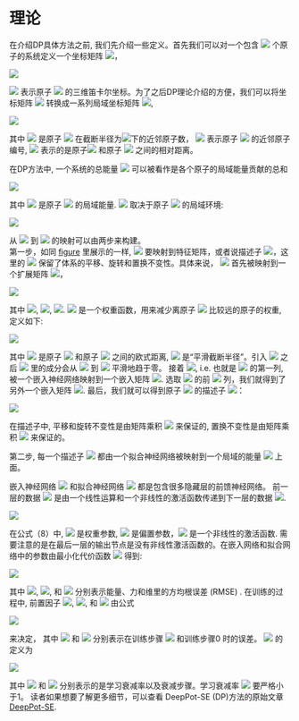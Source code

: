 # 理论

在介绍DP具体方法之前, 我们先介绍一些定义。首先我们可以对一个包含 <img src="https://latex.codecogs.com/svg.image?N"> 个原子的系统定义一个坐标矩阵 <img src="https://latex.codecogs.com/svg.image?\mathcal{R}&space;\in&space;\mathbb{R}^{N&space;\times&space;3}">，

<img src="https://latex.codecogs.com/svg.image?\mathcal{R}=\left\{{r}_{1}^{T},&space;\cdots,&space;{r}_{i}^{T},&space;\cdots,&space;{r}_{N}^{T}\right\}^{T},&space;{r}_{i}=\left(x_{i},&space;y_{i},&space;z_{i}\right),(1)">

<img src="https://latex.codecogs.com/svg.image?{r}_{i}"> 表示原子 <img src="https://latex.codecogs.com/svg.image?i"> 的三维笛卡尔坐标。为了之后DP理论介绍的方便，我们可以将坐标矩阵 <img src="https://latex.codecogs.com/svg.image?\mathcal{R}"> 转换成一系列局域坐标矩阵 <img src="https://latex.codecogs.com/svg.image?\dpi{110}\left\{{\mathcal{R}}^{i}\right\}_{i=1}^{N}">,

<img src="https://latex.codecogs.com/svg.image?\dpi{110}{\mathcal{R}}^{i}=\left\{{r}_{1&space;i}^{T},&space;\cdots,&space;{r}_{j&space;i}^{T},&space;\cdots,&space;{r}_{N_{i},&space;i}^{T}\right\}^{T},&space;{r}_{j&space;i}=\left(x_{j&space;i},&space;y_{j&space;i},&space;z_{j&space;i}\right),(2)">


其中 <img src="https://latex.codecogs.com/svg.image?\dpi{110}N_{i}"> 是原子 <img src="https://latex.codecogs.com/svg.image?\dpi{110}i"> 在截断半径为<img src="https://latex.codecogs.com/svg.image?\dpi{110}r_{c}">下的近邻原子数， <img src="https://latex.codecogs.com/svg.image?j&space;\left(1&space;\leq&space;j&space;\leq&space;N_{i}\right)"> 表示原子 <img src="https://latex.codecogs.com/svg.image?\dpi{110}i"> 的近邻原子编号, <img src="https://latex.codecogs.com/svg.image?\dpi{110}{r}_{j&space;i}&space;\equiv&space;{r}_{j}-{r}_{i}"> 表示的是原子<img src="https://latex.codecogs.com/svg.image?\dpi{110}j"> 和原子 <img src="https://latex.codecogs.com/svg.image?\dpi{110}i"> 之间的相对距离。

在DP方法中, 一个系统的总能量 <img src="https://latex.codecogs.com/svg.image?\dpi{110}E"> 可以被看作是各个原子的局域能量贡献的总和

<img src="https://latex.codecogs.com/svg.image?\dpi{110}&space;E=\sum_{i}&space;E_{i},(3)">

其中 <img src="https://latex.codecogs.com/svg.image?\dpi{110}E_{i}"> 是原子 <img src="https://latex.codecogs.com/svg.image?\dpi{110}i"> 的局域能量. <img src="https://latex.codecogs.com/svg.image?\dpi{110}E_{i}"> 取决于原子 <img src="https://latex.codecogs.com/svg.image?\dpi{110}i"> 的局域环境:

<img src="https://latex.codecogs.com/svg.image?\dpi{110}&space;E=\sum_{i}&space;E_{i}=\sum_{i}&space;E\left(\mathcal{R}^{i}\right),(4)">

从 <img src="https://latex.codecogs.com/svg.image?\dpi{110}{\mathcal{R}}^{i}"> 到 <img src="https://latex.codecogs.com/svg.image?\dpi{110}E_{i}"> 的映射可以由两步来构建。  
第一步，如同 [figure](https://gitee.com/liangwenshuo1118/myblog/blob/master/img/descriptor.png) 里展示的一样, <img src="https://latex.codecogs.com/svg.image?\dpi{110}{\mathcal{R}}^{i}"> 要映射到特征矩阵，或者说描述子 <img src="https://latex.codecogs.com/svg.image?\dpi{110}{\mathcal{D}}^{i}">，这里的 <img src="https://latex.codecogs.com/svg.image?\dpi{110}{\mathcal{D}}^{i}"> 保留了体系的平移、旋转和置换不变性。具体来说， <img src="https://latex.codecogs.com/svg.image?\dpi{110}{\mathcal{R}}^{i}&space;\in&space;\mathbb{R}^{N_{i}&space;\times&space;3}"> 首先被映射到一个扩展矩阵 <img src="https://latex.codecogs.com/svg.image?\dpi{110}\tilde{{\mathcal{R}}}^{i}&space;\in&space;\mathbb{R}^{N_{i}&space;\times&space;4}">，

<img src="https://latex.codecogs.com/svg.image?\dpi{110}&space;\left\{x_{j&space;i},&space;y_{j&space;i},&space;z_{j&space;i}\right\}&space;\mapsto\left\{s\left(r_{j&space;i}\right),&space;\hat{x}_{j&space;i},&space;\hat{y}_{j&space;i},&space;\hat{z}_{j&space;i}\right\},(5)">

其中 <img src="https://latex.codecogs.com/svg.image?\dpi{110}\hat{x}_{j&space;i}=\frac{s\left(r_{j&space;i}\right)&space;x_{j&space;i}}{r_{j&space;i}}">, <img src="https://latex.codecogs.com/svg.image?\dpi{110}\hat{y}_{j&space;i}=\frac{s\left(r_{j&space;i}\right)&space;y_{j&space;i}}{r_{j&space;i}}">,  <img src="https://latex.codecogs.com/svg.image?\dpi{110}\hat{z}_{j&space;i}=\frac{s\left(r_{j&space;i}\right)&space;z_{j&space;i}}{r_{j&space;i}}">. <img src="https://latex.codecogs.com/svg.image?\dpi{110}s\left(r_{j&space;i}\right)"> 是一个权重函数，用来减少离原子 <img src="https://latex.codecogs.com/svg.image?\dpi{110}i"> 比较远的原子的权重, 定义如下:

<img src="https://latex.codecogs.com/svg.image?\dpi{110}s\left(r_{j&space;i}\right)=&space;\begin{cases}\frac{1}{r_{j&space;i}},&space;&&space;r_{j&space;i}<r_{c&space;s}&space;\\&space;\frac{1}{r_{j&space;i}}&space;\{&space;{(\frac{r_{j&space;i}&space;-&space;r_{c&space;s}}{&space;r_c&space;-&space;r_{c&space;s}})}^3&space;(-6&space;{(\frac{r_{j&space;i}&space;-&space;r_{c&space;s}}{&space;r_c&space;-&space;r_{c&space;s}})}^2&space;&plus;15&space;\frac{r_{j&space;i}&space;-&space;r_{c&space;s}}{&space;r_c&space;-&space;r_{c&space;s}}&space;-10)&space;&plus;1&space;\},&space;&&space;r_{c&space;s}<r_{j&space;i}<r_{c}&space;\\&space;0,&space;&&space;r_{j&space;i}>r_{c}\end{cases},(6)">

其中 <img src="https://latex.codecogs.com/svg.image?\dpi{110}r_{j&space;i}"> 是原子 <img src="https://latex.codecogs.com/svg.image?\dpi{110}i"> 和原子 <img src="https://latex.codecogs.com/svg.image?\dpi{110}j"> 之间的欧式距离, <img src="https://latex.codecogs.com/svg.image?\dpi{110}r_{cs}"> 是“平滑截断半径”。引入 <img src="https://latex.codecogs.com/svg.image?\dpi{110}s\left(r_{j&space;i}\right)"> 之后 <img src="https://latex.codecogs.com/svg.image?\dpi{110}\tilde{{\mathcal{R}}}^{i}"> 里的成分会从 <img src="https://latex.codecogs.com/svg.image?\dpi{110}r_{cs}"> 到 <img src="https://latex.codecogs.com/svg.image?\dpi{110}r_{c}"> 平滑地趋于零。 接着 <img src="https://latex.codecogs.com/svg.image?\dpi{110} \{s\left(r_{j&space;i}\right)\}_{j=1}^{N_i}">, i.e. 也就是 <img src="https://latex.codecogs.com/svg.image?\dpi{110}\tilde{{\mathcal{R}}}^{i}"> 的第一列, 被一个嵌入神经网络映射到一个嵌入矩阵 <img src="https://latex.codecogs.com/svg.image?\dpi{110}\mathcal{G}^{i&space;1}&space;\in&space;\mathbb{R}^{N_{i}&space;\times&space;M_{1}}">. 选取 <img src="https://latex.codecogs.com/svg.image?\dpi{110}{\mathcal{G}}^{i&space;1}&space;\in&space;\mathbb{R}^{N_{i}&space;\times&space;M_{1}}"> 的前 <img src="https://latex.codecogs.com/svg.image?\dpi{110}M_{2}(<M_{1})"> 列，我们就得到了另外一个嵌入矩阵 <img src="https://latex.codecogs.com/svg.image?\dpi{110}\mathcal{G}^{i&space;2}&space;\in&space;\mathbb{R}^{N_{i}&space;\times&space;M_{2}}">. 最后，我们就可以得到原子 <img src="https://latex.codecogs.com/svg.image?\dpi{110}i"> 的描述子 <img src="https://latex.codecogs.com/svg.image?\dpi{110}{\mathcal{D}}^{i}">：

<img src="https://latex.codecogs.com/svg.image?\dpi{110}\mathcal{D}^{i}=\left(\mathcal{G}^{i&space;1}\right)^{T}&space;\tilde{\mathcal{R}}^{i}\left(\tilde{\mathcal{R}}^{i}\right)^{T}&space;\mathcal{G}^{i&space;2},(7)">

在描述子中, 平移和旋转不变性是由矩阵乘积 <img src="https://latex.codecogs.com/svg.image?\dpi{110}\tilde{\mathcal{R}}^{i}\left(\tilde{\mathcal{R}}^{i}\right)^{T}"> 来保证的, 置换不变性是由矩阵乘积 <img src="https://latex.codecogs.com/svg.image?\dpi{110}\left(\mathcal{G}^{i}\right)^{T}&space;\tilde{\mathcal{R}}^{i}"> 来保证的。  

第二步, 每一个描述子 <img src="https://latex.codecogs.com/svg.image?\dpi{110}{\mathcal{D}}^{i}"> 都由一个拟合神经网络被映射到一个局域的能量 <img src="https://latex.codecogs.com/svg.image?\dpi{110}E_{i}"> 上面。

嵌入神经网络 <img src="https://latex.codecogs.com/svg.image?\dpi{110}\mathcal{N}^e"> 和拟合神经网络 <img src="https://latex.codecogs.com/svg.image?\dpi{110}\mathcal{N}^f"> 都是包含很多隐藏层的前馈神经网络。 前一层的数据 <img src="https://latex.codecogs.com/svg.image?\dpi{110}d_{l}^{\mathrm{in}}"> 是由一个线性运算和一个非线性的激活函数传递到下一层的数据 <img src="https://latex.codecogs.com/svg.image?\dpi{110}d_{k}^{\mathrm{out}}">.

<img src="https://latex.codecogs.com/svg.image?\dpi{110}d_{k}^{o&space;u&space;t}=\varphi\left(\sum_{k&space;l}&space;w_{k&space;l}&space;d_{l}^{i&space;n}&plus;&space;b_{k}\right),(8)">

在公式（8）中, <img src="https://latex.codecogs.com/svg.image?\dpi{110}{w}_{k&space;l}"> 是权重参数, <img src="https://latex.codecogs.com/svg.image?\dpi{110}{b}_{k}"> 是偏置参数，<img src="https://latex.codecogs.com/svg.image?\dpi{110}\varphi"> 是一个非线性的激活函数. 需要注意的是在最后一层的输出节点是没有非线性激活函数的。在嵌入网络和拟合网络中的参数由最小化代价函数 <img src="https://latex.codecogs.com/svg.image?\dpi{110}L"> 得到:

<img src="https://latex.codecogs.com/svg.image?\dpi{110}L\left(p_{\epsilon},&space;p_{f},&space;p_{\xi}\right)=\frac{p_{\epsilon}}{N}&space;\Delta&space;\epsilon^{2}&plus;\frac{p_{f}}{3&space;N}&space;\sum_{i}\left|\Delta&space;{F}_{i}\right|^{2}&plus;\frac{p_{\xi}}{9N}\|\Delta&space;\xi\|^{2},(9)">

其中 <img src="https://latex.codecogs.com/svg.image?\dpi{110}\Delta&space;\epsilon">, <img src="https://latex.codecogs.com/svg.image?\dpi{110}\Delta&space;{F}_{i}">, 和 <img src="https://latex.codecogs.com/svg.image?\dpi{110}\Delta&space;\xi"> 分别表示能量、力和维里的方均根误差 (RMSE) .
在训练的过程中, 前置因子 <img src="https://latex.codecogs.com/svg.image?\dpi{110}p_{\epsilon}">, <img src="https://latex.codecogs.com/svg.image?\dpi{110}p_{f}">, 和 <img src="https://latex.codecogs.com/svg.image?\dpi{110}p_{\xi}"> 由公式

<img src="https://latex.codecogs.com/svg.image?\dpi{110}p(t)=p^{\operatorname{limit}}\left[1-\frac{r_{l}(t)}{r_{l}^{0}}\right]&plus;p^{\operatorname{start}}\left[\frac{r_{l}(t)}{r_{l}^{0}}\right],(10)">

来决定， 其中 <img src="https://latex.codecogs.com/svg.image?\dpi{110}r_{l}(t)"> 和 <img src="https://latex.codecogs.com/svg.image?\dpi{110}r_{l}^{0}"> 分别表示在训练步骤 <img src="https://latex.codecogs.com/svg.image?\dpi{110}t"> 和训练步骤0 时的误差。 <img src="https://latex.codecogs.com/svg.image?\dpi{110}r_{l}(t)"> 的定义为

<img src="https://latex.codecogs.com/svg.image?\dpi{110}r_{l}(t)=r_{l}^{0}&space;\times&space;d_{r}^{t&space;/&space;d_{s}},(11)">

其中 <img src="https://latex.codecogs.com/svg.image?\dpi{110}d_{r}"> 和 <img src="https://latex.codecogs.com/svg.image?\dpi{110}d_{s}"> 分别表示的是学习衰减率以及衰减步骤。学习衰减率 <img src="https://latex.codecogs.com/svg.image?\dpi{110}d_{r}"> 要严格小于1。
读者如果想要了解更多细节，可以查看 DeepPot-SE (DP)方法的原始文章[DeepPot-SE](https://proceedings.neurips.cc/paper/2018/file/e2ad76f2326fbc6b56a45a56c59fafdb-Paper.pdf).
